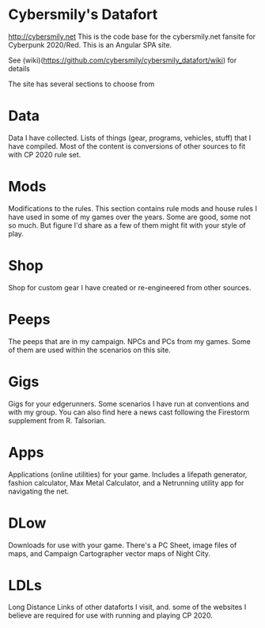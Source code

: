 # Cybersmily's Datafort
http://cybersmily.net
This is the code base for the cybersmily.net fansite for Cyberpunk 2020/Red. This is an Angular SPA site.

See (wiki)(https://github.com/cybersmily/cybersmily_datafort/wiki) for details

The site has several sections to choose from 

# Data
Data I have collected. Lists of things (gear, programs, vehicles, stuff) that I have compiled. Most of the content is conversions of other sources to fit with CP 2020 rule set.

# Mods
Modifications to the rules. This section contains rule mods and house rules I have used in some of my games over the years. Some are good, some not so much. But figure I'd share as a few of them might fit with your style of play.

# Shop
Shop for custom gear I have created or re-engineered from other sources.

# Peeps
The peeps that are in my campaign. NPCs and PCs from my games. Some of them are used within the scenarios on this site.

# Gigs
Gigs for your edgerunners. Some scenarios I have run at conventions and with my group. You can also find here a news cast following the Firestorm supplement from R. Talsorian.

# Apps
Applications (online utilities) for your game. Includes a lifepath generator, fashion calculator, Max Metal Calculator, and a Netrunning utility app for navigating the net.

# DLow
Downloads for use with your game. There's a PC Sheet, image files of maps, and Campaign Cartographer vector maps of Night City.

# LDLs
Long Distance Links of other dataforts I visit, and. some of the websites I believe are required for use with running and playing CP 2020.
